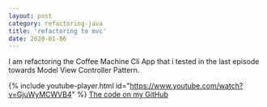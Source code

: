 ```yaml
---
layout: post
category: refactoring-java
title: 'refactoring to mvc'
date: 2020-01-06
---
```


I am refactoring the Coffee Machine Cli App that i tested in the last episode towards Model View Controller Pattern.

{% include youtube-player.html id="https://www.youtube.com/watch?v=GjuWyMCWVB4" %}
[The code on my GitHub](https://www.youtube.com/redirect?q=https%3A%2F%2Fgithub.com%2Fgregorriegler%2Fcoffeemachine-kata&redir_token=xioPUXrgmPu_YF2dTvJ1FPIbqVh8MTU3Nzk4NjEzNEAxNTc3ODk5NzM0&event=video_description&v=qHGc373a998)